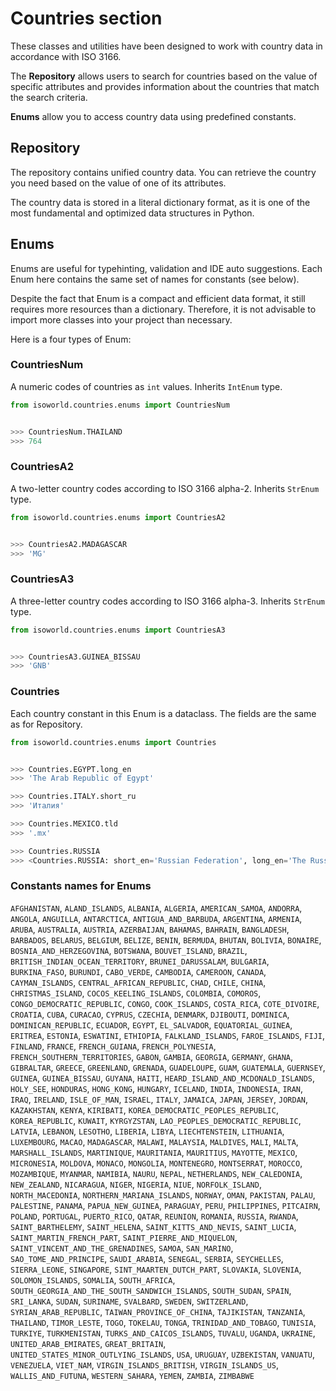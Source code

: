 # Countries section

These classes and utilities have been designed to work with country data in accordance with ISO 3166.

The **Repository** allows users to search for countries based on the value of specific attributes and provides information about the countries that match the search criteria.

**Enums** allow you to access country data using predefined constants.

## Repository

The repository contains unified country data. You can retrieve the country you need based on the value of one of its attributes.

The country data is stored in a literal dictionary format, as it is one of the most fundamental and optimized data structures in Python.

## Enums

Enums are useful for typehinting, validation and IDE auto suggestions. Each Enum here contains the same set of names for constants (see below).

Despite the fact that Enum is a compact and efficient data format, it still requires more resources than a dictionary. Therefore, it is not advisable to import more classes into your project than necessary.

Here is a four types of Enum:

### CountriesNum

A numeric codes of countries as `int` values. Inherits `IntEnum` type.

```python
from isoworld.countries.enums import CountriesNum


>>> CountriesNum.THAILAND
>>> 764
```

### CountriesA2

A two-letter country codes according to ISO 3166 alpha-2. Inherits `StrEnum` type.

```python
from isoworld.countries.enums import CountriesA2


>>> CountriesA2.MADAGASCAR
>>> 'MG'
```

### CountriesA3

A three-letter country codes according to ISO 3166 alpha-3. Inherits `StrEnum` type.

```python
from isoworld.countries.enums import CountriesA3


>>> CountriesA3.GUINEA_BISSAU
>>> 'GNB'
```

### Countries

Each country constant in this Enum is a dataclass. The fields are the same as for Repository.

```python
from isoworld.countries.enums import Countries


>>> Countries.EGYPT.long_en
>>> 'The Arab Republic of Egypt'

>>> Countries.ITALY.short_ru
>>> 'Италия'

>>> Countries.MEXICO.tld
>>> '.mx'

>>> Countries.RUSSIA
>>> <Countries.RUSSIA: short_en='Russian Federation', long_en='The Russian Federation', short_ru='Россия', long_ru='Российская Федерация', a2='RU', a3='RUS', num=643, tld='.ru'>
```

### Constants names for Enums

`AFGHANISTAN`, `ALAND_ISLANDS`, `ALBANIA`, `ALGERIA`, `AMERICAN_SAMOA`, `ANDORRA`, `ANGOLA`, `ANGUILLA`, `ANTARCTICA`, `ANTIGUA_AND_BARBUDA`, `ARGENTINA`, `ARMENIA`, `ARUBA`, `AUSTRALIA`, `AUSTRIA`, `AZERBAIJAN`, `BAHAMAS`, `BAHRAIN`, `BANGLADESH`, `BARBADOS`, `BELARUS`, `BELGIUM`, `BELIZE`, `BENIN`, `BERMUDA`, `BHUTAN`, `BOLIVIA`, `BONAIRE`, `BOSNIA_AND_HERZEGOVINA`, `BOTSWANA`, `BOUVET_ISLAND`, `BRAZIL`, `BRITISH_INDIAN_OCEAN_TERRITORY`, `BRUNEI_DARUSSALAM`, `BULGARIA`, `BURKINA_FASO`, `BURUNDI`, `CABO_VERDE`, `CAMBODIA`, `CAMEROON`, `CANADA`, `CAYMAN_ISLANDS`, `CENTRAL_AFRICAN_REPUBLIC`, `CHAD`, `CHILE`, `CHINA`, `CHRISTMAS_ISLAND`, `COCOS_KEELING_ISLANDS`, `COLOMBIA`, `COMOROS`, `CONGO_DEMOCRATIC_REPUBLIC`, `CONGO`, `COOK_ISLANDS`, `COSTA_RICA`, `COTE_DIVOIRE`, `CROATIA`, `CUBA`, `CURACAO`, `CYPRUS`, `CZECHIA`, `DENMARK`, `DJIBOUTI`, `DOMINICA`, `DOMINICAN_REPUBLIC`, `ECUADOR`, `EGYPT`, `EL_SALVADOR`, `EQUATORIAL_GUINEA`, `ERITREA`, `ESTONIA`, `ESWATINI`, `ETHIOPIA`, `FALKLAND_ISLANDS`, `FAROE_ISLANDS`, `FIJI`, `FINLAND`, `FRANCE`, `FRENCH_GUIANA`, `FRENCH_POLYNESIA`, `FRENCH_SOUTHERN_TERRITORIES`, `GABON`, `GAMBIA`, `GEORGIA`, `GERMANY`, `GHANA`, `GIBRALTAR`, `GREECE`, `GREENLAND`, `GRENADA`, `GUADELOUPE`, `GUAM`, `GUATEMALA`, `GUERNSEY`, `GUINEA`, `GUINEA_BISSAU`, `GUYANA`, `HAITI`, `HEARD_ISLAND_AND_MCDONALD_ISLANDS`, `HOLY_SEE`, `HONDURAS`, `HONG_KONG`, `HUNGARY`, `ICELAND`, `INDIA`, `INDONESIA`, `IRAN`, `IRAQ`, `IRELAND`, `ISLE_OF_MAN`, `ISRAEL`, `ITALY`, `JAMAICA`, `JAPAN`, `JERSEY`, `JORDAN`, `KAZAKHSTAN`, `KENYA`, `KIRIBATI`, `KOREA_DEMOCRATIC_PEOPLES_REPUBLIC`, `KOREA_REPUBLIC`, `KUWAIT`, `KYRGYZSTAN`, `LAO_PEOPLES_DEMOCRATIC_REPUBLIC`, `LATVIA`, `LEBANON`, `LESOTHO`, `LIBERIA`, `LIBYA`, `LIECHTENSTEIN`, `LITHUANIA`, `LUXEMBOURG`, `MACAO`, `MADAGASCAR`, `MALAWI`, `MALAYSIA`, `MALDIVES`, `MALI`, `MALTA`, `MARSHALL_ISLANDS`, `MARTINIQUE`, `MAURITANIA`, `MAURITIUS`, `MAYOTTE`, `MEXICO`, `MICRONESIA`, `MOLDOVA`, `MONACO`, `MONGOLIA`, `MONTENEGRO`, `MONTSERRAT`, `MOROCCO`, `MOZAMBIQUE`, `MYANMAR`, `NAMIBIA`, `NAURU`, `NEPAL`, `NETHERLANDS`, `NEW_CALEDONIA`, `NEW_ZEALAND`, `NICARAGUA`, `NIGER`, `NIGERIA`, `NIUE`, `NORFOLK_ISLAND`, `NORTH_MACEDONIA`, `NORTHERN_MARIANA_ISLANDS`, `NORWAY`, `OMAN`, `PAKISTAN`, `PALAU`, `PALESTINE`, `PANAMA`, `PAPUA_NEW_GUINEA`, `PARAGUAY`, `PERU`, `PHILIPPINES`, `PITCAIRN`, `POLAND`, `PORTUGAL`, `PUERTO_RICO`, `QATAR`, `REUNION`, `ROMANIA`, `RUSSIA`, `RWANDA`, `SAINT_BARTHELEMY`, `SAINT_HELENA`, `SAINT_KITTS_AND_NEVIS`, `SAINT_LUCIA`, `SAINT_MARTIN_FRENCH_PART`, `SAINT_PIERRE_AND_MIQUELON`, `SAINT_VINCENT_AND_THE_GRENADINES`, `SAMOA`, `SAN_MARINO`, `SAO_TOME_AND_PRINCIPE`, `SAUDI_ARABIA`, `SENEGAL`, `SERBIA`, `SEYCHELLES`, `SIERRA_LEONE`, `SINGAPORE`, `SINT_MAARTEN_DUTCH_PART`, `SLOVAKIA`, `SLOVENIA`, `SOLOMON_ISLANDS`, `SOMALIA`, `SOUTH_AFRICA`, `SOUTH_GEORGIA_AND_THE_SOUTH_SANDWICH_ISLANDS`, `SOUTH_SUDAN`, `SPAIN`, `SRI_LANKA`, `SUDAN`, `SURINAME`, `SVALBARD`, `SWEDEN`, `SWITZERLAND`, `SYRIAN_ARAB_REPUBLIC`, `TAIWAN_PROVINCE_OF_CHINA`, `TAJIKISTAN`, `TANZANIA`, `THAILAND`, `TIMOR_LESTE`, `TOGO`, `TOKELAU`, `TONGA`, `TRINIDAD_AND_TOBAGO`, `TUNISIA`, `TURKIYE`, `TURKMENISTAN`, `TURKS_AND_CAICOS_ISLANDS`, `TUVALU`, `UGANDA`, `UKRAINE`, `UNITED_ARAB_EMIRATES`, `GREAT_BRITAIN`, `UNITED_STATES_MINOR_OUTLYING_ISLANDS`, `USA`, `URUGUAY`, `UZBEKISTAN`, `VANUATU`, `VENEZUELA`, `VIET_NAM`, `VIRGIN_ISLANDS_BRITISH`, `VIRGIN_ISLANDS_US`, `WALLIS_AND_FUTUNA`, `WESTERN_SAHARA`, `YEMEN`, `ZAMBIA`, `ZIMBABWE`
